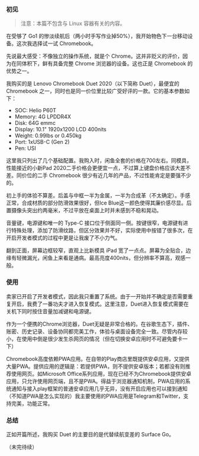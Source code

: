 ### 初见

> 注意：本篇不包含与 Linux 容器有关的内容。

在受够了 Go1 的惨淡续航后（两小时手写作业掉50%），我开始物色下一台移动设备。这次我选择试一试 Chromebook。

先说最大感受：不像独立的操作系统，就是个 Chrome。这并非贬义的评价，因为在同体积下，鲜有具备完整 Chrome 浏览器的设备。这也正是 Chromebook 的优势之一。

我购买的是 Lenovo Chromebook Duet 2020（以下简称 Duet），最便宜的 Chromebook 之一，同时也是同一价位里比较广受好评的一款。它的基本参数如下：

* SOC: Helio P60T
* Memory: 4G LPDDR4X
* Disk: 64G emmc
* Display: 10.1" 1920x1200 LCD 400nits
* Weight: 0.99lbs or 0.450kg
* Port: 1xUSB-C (Gen 2)
* Pen: USI

这里我只列出了几个基础配置。我购入时，闲鱼全套的价格在700左右。同模具，性能接近的小新Pad 2020二手价格会更便宜一点，不过算上键盘价格应该大差不差。同价位的二手 Chromebook 很少有近几年的产品，不过性能肯定是要强不少的。

初上手的体验不算差。后盖与中框一半为金属，一半为合成革（不太确定）。手感正常，合成材质的部分防滑效果很好，但Ice Blue这一颜色使得其廉价感尽显。后置摄像头突出约两毫米，不过平放在桌面上时并未感到不稳和晃动。

音量键，电源键和唯一的 Type-C 接口位于侧面同一侧。按键很窄，电源键有进行特殊处理，添加了防滑纹路，但区分效果并不好，实际使用中按错了很多次，在开启开发者模式的过程中更是让我废了不小力气。

翻到正面，屏幕边框较窄，直观上比新模具 iPad 宽了一点点。屏幕为全贴合，边缘有轻微漏光，闲鱼上来看是通病。最高亮度400nits，但分辨率不算高，观感一般。

### 使用

卖家已开启了开发者模式，因此我只重置了系统。由于一开始并不确定是否需要重复开启，我费了一番功夫才进入恢复模式。这里注意，Duet进入恢复模式需要在关机下同时按住音量加减键和电源键。

作为一个便携的Chrome浏览器，Duet无疑是非常合格的。在谷歌生态下，插件、账密、历史记录、设备协同都完美工作，体验与桌面设备完全一致。尽管内存较小，在使用中倒是很少发生杀网页的情况（但在切换安卓应用时不可避免要卡一下）

Chromebook高度依赖PWA应用。在自带的Play商店里既提供安卓应用，又提供大量PWA。提供应用的逻辑是：若提供PWA，则不提供安卓版本；若都没有则推荐使用网页。如Microsoft Office系列应用，现在已经不为Chromebook提供安卓应用，只允许使用网页端，且不是PWA。得益于浏览器通知机制，PWA应用的系统通知与接入play框架的普通安卓应用几乎无异，没有开启应用也可以接到通知（不知道PWA是怎么实现的）我主要使用的PWA应用是Telegram和Twitter，支持完美，功能正常。

### 总结

正如开篇所述，我购买 Duet 的主要目的是代替续航变差的 Surface Go。

（未完待续）
